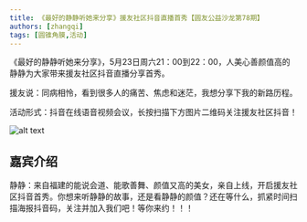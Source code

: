 ```yaml
---
title: 《最好的静静听她来分享》援友社区抖音直播首秀【圆友公益沙龙第78期】
authors: [zhangqi]
tags: [圆锥角膜,活动]
---
```


《最好的静静听她来分享》，5月23日周六21：00到22：00，人美心善颜值高的静静为大家带来援友社区抖音直播分享首秀。

援友说：同病相怜，看到很多人的痛苦、焦虑和迷茫，我想分享下我的新路历程。

活动形式：抖音在线语音视频会议，长按扫描下方图片二维码关注援友社区抖音！

![alt text](/events/assets/2020-05-27-《最好的静静听她来分享》援友社区抖音直播首秀【圆友公益沙龙第78期】.png)

## 嘉宾介绍

静静：来自福建的能说会道、能歌善舞、颜值又高的美女，亲自上线，开启援友社区抖音首秀。你想来听静静的故事，还是看静静的颜值？还在等什么，抓紧时间扫描海报抖音码，关注并加入我们吧！等你来约！！！

